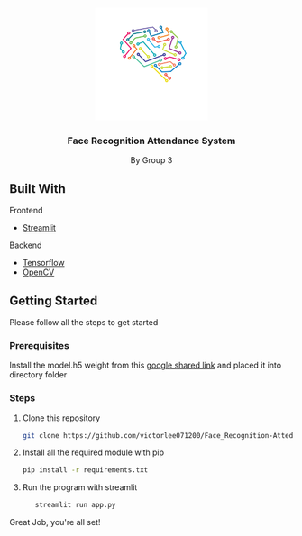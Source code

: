<!-- PROJECT LOGO -->
<br />
<p align="center">
  <a href="#">
    <img src="github_images/logo.png" alt="Logo" width="200" height="200">
  </a>
  <h3 align="center">Face Recognition Attendance System</h3>
  <p align="center">
    By Group 3
    
  </p>
</p>

<!-- ABOUT THE PROJECT -->

## Built With

Frontend

- [Streamlit](https://streamlit.io/)

Backend

- [Tensorflow](https://www.tensorflow.org/)
- [OpenCV](https://opencv.org/)

<!-- GETTING STARTED -->

## Getting Started

Please follow all the steps to get started

### Prerequisites

Install the model.h5 weight from this [google shared link](https://drive.google.com/file/d/1TrvbBRyA6FCcVmuqa70kxyFedGwdqe20/view?usp=sharing) and placed it into directory folder

### Steps

1. Clone this repository

   ```sh
   git clone https://github.com/victorlee071200/Face_Recognition-Attedance-Projects.git
   ```

2. Install all the required module with pip

   ```sh
   pip install -r requirements.txt
   ```

3. Run the program with streamlit

   ```sh
      streamlit run app.py
   ```

Great Job, you're all set!

<!-- MARKDOWN LINKS & IMAGES -->
<!-- https://www.markdownguide.org/basic-syntax/#reference-style-links -->

[contributors-shield]: https://img.shields.io/github/contributors/othneildrew/Best-README-Template.svg?style=for-the-badge
[contributors-url]: https://github.com/othneildrew/Best-README-Template/graphs/contributors
[forks-shield]: https://img.shields.io/github/forks/othneildrew/Best-README-Template.svg?style=for-the-badge
[forks-url]: https://github.com/othneildrew/Best-README-Template/network/members
[stars-shield]: https://img.shields.io/github/stars/othneildrew/Best-README-Template.svg?style=for-the-badge
[stars-url]: https://github.com/othneildrew/Best-README-Template/stargazers
[issues-shield]: https://img.shields.io/github/issues/othneildrew/Best-README-Template.svg?style=for-the-badge
[issues-url]: https://github.com/othneildrew/Best-README-Template/issues
[license-shield]: https://img.shields.io/github/license/othneildrew/Best-README-Template.svg?style=for-the-badge
[license-url]: https://github.com/othneildrew/Best-README-Template/blob/master/LICENSE.txt
[linkedin-shield]: https://img.shields.io/badge/-LinkedIn-black.svg?style=for-the-badge&logo=linkedin&colorB=555
[linkedin-url]: https://linkedin.com/in/othneildrew
[yolo-coco]: github_images/yolo-coco.png
